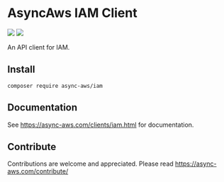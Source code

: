 # AsyncAws IAM Client

![](https://github.com/async-aws/iam/workflows/Tests/badge.svg?branch=master)
![](https://github.com/async-aws/iam/workflows/BC%20Check/badge.svg?branch=master)

An API client for IAM.

## Install

```cli
composer require async-aws/iam
```

## Documentation

See https://async-aws.com/clients/iam.html for documentation.

## Contribute

Contributions are welcome and appreciated. Please read https://async-aws.com/contribute/
